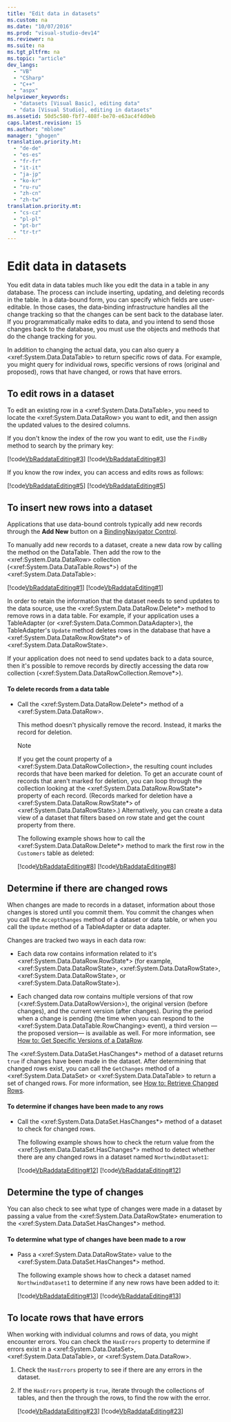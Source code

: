 ```yaml
---
title: "Edit data in datasets"
ms.custom: na
ms.date: "10/07/2016"
ms.prod: "visual-studio-dev14"
ms.reviewer: na
ms.suite: na
ms.tgt_pltfrm: na
ms.topic: "article"
dev_langs: 
  - "VB"
  - "CSharp"
  - "C++"
  - "aspx"
helpviewer_keywords: 
  - "datasets [Visual Basic], editing data"
  - "data [Visual Studio], editing in datasets"
ms.assetid: 50d5c580-fbf7-408f-be70-e63ac4f4d0eb
caps.latest.revision: 15
ms.author: "mblome"
manager: "ghogen"
translation.priority.ht: 
  - "de-de"
  - "es-es"
  - "fr-fr"
  - "it-it"
  - "ja-jp"
  - "ko-kr"
  - "ru-ru"
  - "zh-cn"
  - "zh-tw"
translation.priority.mt: 
  - "cs-cz"
  - "pl-pl"
  - "pt-br"
  - "tr-tr"
---
```

# Edit data in datasets
You edit data in data tables much like you edit the data in a table in any database. The process can include inserting, updating, and deleting records in the table. In a data-bound form, you can specify which fields are user-editable. In those cases, the data-binding infrastructure handles all the change tracking so that the changes can be sent back to the database later. If you programmatically make edits to data, and you intend to send those changes back to the database, you must use the objects and methods that do the change tracking for you.  
  
 In addition to changing the actual data, you can also query a \<xref:System.Data.DataTable> to return specific rows of data. For example, you might query for individual rows, specific versions of rows (original and proposed),  rows that have changed, or rows that have errors.  
  
## To edit rows in a dataset  
 To edit an existing row in a \<xref:System.Data.DataTable>, you need to locate the \<xref:System.Data.DataRow> you want to edit, and then assign the updated values to the desired columns.  
  
 If you don't know the index of the row you want to edit, use the `FindBy` method to search by the primary key:  
  
 [!code[VbRaddataEditing#3](../VS_raddata/codesnippet/CSharp/edit-data-in-datasets_1.cs)]
[!code[VbRaddataEditing#3](../VS_raddata/codesnippet/VisualBasic/edit-data-in-datasets_1.vb)]  
  
 If you know the row index, you can access and edits rows as follows:  
  
 [!code[VbRaddataEditing#5](../VS_raddata/codesnippet/CSharp/edit-data-in-datasets_2.cs)]
[!code[VbRaddataEditing#5](../VS_raddata/codesnippet/VisualBasic/edit-data-in-datasets_2.vb)]  
  
## To insert new rows into a dataset  
 Applications that use data-bound controls typically add new records through the **Add New** button on a [BindingNavigator Control](../Topic/BindingNavigator%20Control%20\(Windows%20Forms\).md).  
  
 To manually add new records to a dataset, create a new data row by calling the method on the DataTable. Then add the row to the \<xref:System.Data.DataRow> collection (\<xref:System.Data.DataTable.Rows*>) of the \<xref:System.Data.DataTable>:  
  
 [!code[VbRaddataEditing#1](../VS_raddata/codesnippet/CSharp/edit-data-in-datasets_3.cs)]
[!code[VbRaddataEditing#1](../VS_raddata/codesnippet/VisualBasic/edit-data-in-datasets_3.vb)]  
  
 In order to retain the information that the dataset needs to send updates to the data source, use the \<xref:System.Data.DataRow.Delete*> method to remove rows in a data table. For example, if your application uses a TableAdapter (or \<xref:System.Data.Common.DataAdapter>), the TableAdapter's `Update` method deletes rows in the database that have a \<xref:System.Data.DataRow.RowState*> of \<xref:System.Data.DataRowState>.  
  
 If your application does not need to send updates back to a data source, then it's possible to remove records by directly accessing the data row collection (\<xref:System.Data.DataRowCollection.Remove*>).  
  
#### To delete records from a data table  
  
-   Call the \<xref:System.Data.DataRow.Delete*> method of a \<xref:System.Data.DataRow>.  
  
     This method doesn't physically remove the record. Instead, it marks the record for deletion.  
  
    > [!NOTE]
    >  If you get the count property of a \<xref:System.Data.DataRowCollection>, the resulting count includes records that have been marked for deletion. To get an accurate count of records that aren't marked for deletion, you can loop through the collection looking at the \<xref:System.Data.DataRow.RowState*> property of each record. (Records marked for deletion have a \<xref:System.Data.DataRow.RowState*> of \<xref:System.Data.DataRowState>.) Alternatively, you can create a data view of a dataset that filters based on row state and get the count property from there.  
  
     The following example shows how to call the \<xref:System.Data.DataRow.Delete*> method to mark the first row in the `Customers` table as deleted:  
  
     [!code[VbRaddataEditing#8](../VS_raddata/codesnippet/CSharp/edit-data-in-datasets_4.cs)]
[!code[VbRaddataEditing#8](../VS_raddata/codesnippet/VisualBasic/edit-data-in-datasets_4.vb)]  
  
## Determine if there are changed rows  
 When changes are made to records in a dataset, information about those changes is stored until you commit them. You commit the changes  when you call the `AcceptChanges` method of a dataset or data table, or when you call the `Update` method of a TableAdapter or data adapter.  
  
 Changes are tracked two ways in each data row:  
  
-   Each data row contains information related to it's \<xref:System.Data.DataRow.RowState*> (for example, \<xref:System.Data.DataRowState>, \<xref:System.Data.DataRowState>, \<xref:System.Data.DataRowState>, or \<xref:System.Data.DataRowState>).  
  
-   Each changed data row contains multiple versions of that row (\<xref:System.Data.DataRowVersion>), the original version (before changes), and the current version (after changes). During the period when a change is pending (the time when you can respond to the \<xref:System.Data.DataTable.RowChanging> event), a third version — the proposed version— is available as well. For more information, see [How to: Get Specific Versions of a DataRow](../VS_raddata/how-to--get-specific-versions-of-a-datarow.md).  
  
 The \<xref:System.Data.DataSet.HasChanges*> method of a dataset returns `true` if changes have been made in the dataset. After determining that changed rows exist, you can call the `GetChanges` method of a \<xref:System.Data.DataSet> or \<xref:System.Data.DataTable> to return a set of changed rows. For more information, see [How to: Retrieve Changed Rows](../Topic/How%20to:%20Retrieve%20Changed%20Rows.md).  
  
#### To determine if changes have been made to any rows  
  
-   Call the \<xref:System.Data.DataSet.HasChanges*> method of a dataset to check for changed rows.  
  
     The following example shows how to check the return value from the \<xref:System.Data.DataSet.HasChanges*> method to detect whether there are any changed rows in a dataset named `NorthwindDataset1`:  
  
     [!code[VbRaddataEditing#12](../VS_raddata/codesnippet/CSharp/edit-data-in-datasets_5.cs)]
[!code[VbRaddataEditing#12](../VS_raddata/codesnippet/VisualBasic/edit-data-in-datasets_5.vb)]  
  
## Determine the type of changes  
 You can also check to see what type of changes were made in a dataset by passing a value from the \<xref:System.Data.DataRowState> enumeration to the \<xref:System.Data.DataSet.HasChanges*> method.  
  
#### To determine what type of changes have been made to a row  
  
-   Pass a \<xref:System.Data.DataRowState> value to the \<xref:System.Data.DataSet.HasChanges*> method.  
  
     The following example shows how to check a dataset named `NorthwindDataset1` to determine if any new rows have been added to it:  
  
     [!code[VbRaddataEditing#13](../VS_raddata/codesnippet/CSharp/edit-data-in-datasets_6.cs)]
[!code[VbRaddataEditing#13](../VS_raddata/codesnippet/VisualBasic/edit-data-in-datasets_6.vb)]  
  
## To locate rows that have errors  
 When working with individual columns and rows of data, you might encounter errors. You can check the `HasErrors` property to determine if errors exist in a \<xref:System.Data.DataSet>, \<xref:System.Data.DataTable>, or \<xref:System.Data.DataRow>.  
  
1.  Check the `HasErrors` property to see if there are any errors in the dataset.  
  
2.  If the `HasErrors` property is `true`, iterate through the collections of tables, and then the through the rows, to find the row with the error.  
  
     [!code[VbRaddataEditing#23](../VS_raddata/codesnippet/CSharp/edit-data-in-datasets_7.cs)]
[!code[VbRaddataEditing#23](../VS_raddata/codesnippet/VisualBasic/edit-data-in-datasets_7.vb)]